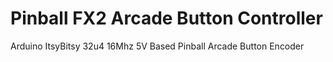 # Pinball FX2 Arcade Button Controller
Arduino ItsyBitsy 32u4 16Mhz 5V Based Pinball Arcade Button Encoder
